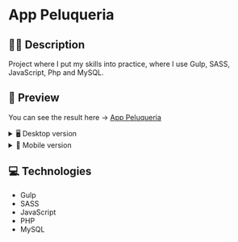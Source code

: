 # App Peluqueria

## ✍🏻 Description

Project where I put my skills into practice, where I use Gulp, SASS, JavaScript, Php and MySQL.

## 🎨 Preview

You can see the result here → [App Peluqueria](http://appsalon.infinityfreeapp.com/)

<details>
    <summary>🖥️ Desktop version</summary>

![](build/img/)

</details>

<details>
    <summary>📱 Mobile version</summary>

![](build/img/)

</details>

## :computer: Technologies

- Gulp
- SASS
- JavaScript
- PHP
- MySQL
